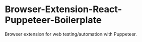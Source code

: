 # Browser-Extension-React-Puppeteer-Boilerplate
Browser extension for web testing/automation with Puppeteer.
